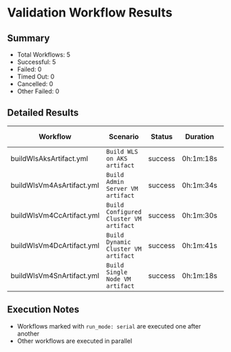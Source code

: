 # Validation Workflow Results

## Summary
- Total Workflows: 5
- Successful: 5
- Failed: 0
- Timed Out: 0
- Cancelled: 0
- Other Failed: 0

## Detailed Results

| Workflow | Scenario | Status | Duration | Run URL |
|----------|----------|---------|-----------|----------|
| buildWlsAksArtifact.yml | `Build WLS on AKS artifact` | success | 0h:1m:18s | [View Run](https://github.com/azure-javaee/weblogic-azure/actions/runs/16897903191) |
| buildWlsVm4AsArtifact.yml | `Build Admin Server VM artifact` | success | 0h:1m:34s | [View Run](https://github.com/azure-javaee/weblogic-azure/actions/runs/16897904779) |
| buildWlsVm4CcArtifact.yml | `Build Configured Cluster VM artifact` | success | 0h:1m:30s | [View Run](https://github.com/azure-javaee/weblogic-azure/actions/runs/16897906249) |
| buildWlsVm4DcArtifact.yml | `Build Dynamic Cluster VM artifact` | success | 0h:1m:41s | [View Run](https://github.com/azure-javaee/weblogic-azure/actions/runs/16897907388) |
| buildWlsVm4SnArtifact.yml | `Build Single Node VM artifact` | success | 0h:1m:18s | [View Run](https://github.com/azure-javaee/weblogic-azure/actions/runs/16897908642) |


## Execution Notes
- Workflows marked with `run_mode: serial` are executed one after another
- Other workflows are executed in parallel
